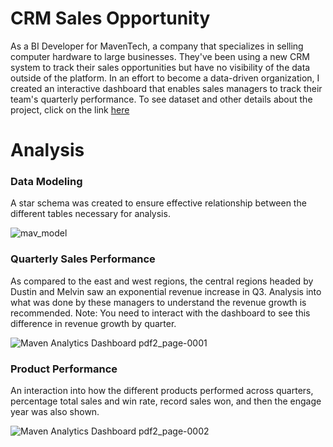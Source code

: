 # CRM Sales Opportunity
As a BI Developer for MavenTech, a company that specializes in selling computer hardware to large businesses. They've been using a new CRM system to track their sales opportunities but have no visibility of the data outside of the platform. In an effort to become a data-driven organization, I created an interactive dashboard that enables sales managers to track their team's quarterly performance.
To see dataset and other details about the project, click on the link [here](https://mavenanalytics.io/challenges/maven-sales-challenge/31)
# Analysis
### Data Modeling
A star schema was created to ensure effective relationship between the different tables necessary for analysis.

![mav_model](https://github.com/chrisaliyuda/CRM-Sales/assets/102206477/3e3bd8de-5220-45b6-824a-cfdd4e90dc66)

### Quarterly Sales Performance
As compared to the east and west regions, the central regions headed by Dustin and Melvin saw an exponential revenue increase in Q3. Analysis into what was done by these managers to understand the revenue growth is recommended. Note: You need to interact with the dashboard to see this difference in revenue growth by quarter.

![Maven Analytics Dashboard pdf2_page-0001](https://github.com/chrisaliyuda/CRM-Sales/assets/102206477/d309c0d0-fbbc-4ad6-bf8f-b89a5f73f3b1)

### Product Performance
An interaction into how the different products performed across quarters, percentage total sales and win rate, record sales won, and then the engage year was also shown. 

![Maven Analytics Dashboard pdf2_page-0002](https://github.com/chrisaliyuda/CRM-Sales/assets/102206477/64272999-5527-4903-9218-94eb47cc055c)


